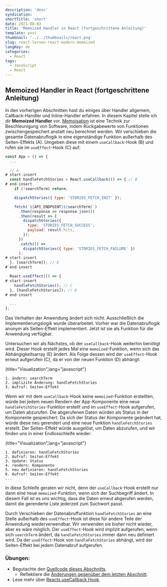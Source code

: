 ```yaml
---
description: 'desc'
syndication:
shortTitle: 'short'
date: 2021-08-03
title: 'Memoized Handler in React (fortgeschrittene Anleitung)'
template: post
thumbnail: '../../thumbnails/react.png'
slug: react-lernen-react-modern-memoized
langKey: de
categories:
  - React
tags:
  - JavaScript
  - React
---
```


## Memoized Handler in React (fortgeschrittene Anleitung)

In den vorherigen Abschnitten hast du einiges über Handler allgemein, Callback-Handler und Inline-Handler erfahren. In diesem Kapitel stelle ich dir **Memoized Handler** vor. [Memoisation](https://de.wikipedia.org/wiki/Memoisation) ist eine Technik zur Beschleunigung von Software, indem Rückgabewerte von Funktionen zwischengespeichert anstatt neu berechnet werden. Wir verschieben die gesamte Datenabruflogik in eine eigenständige Funktion außerhalb des Seiten-Effekts (A). Umgeben diese mit einem `useCallback`-Hook (B) und rufen sie im `useEffect`-Hook (C) auf:

```js
const App = () => {
  ...

  // A
# start-insert
  const handleFetchStories = React.useCallback(() => { // B
# end-insert
    if (!searchTerm) return;

    dispatchStories({ type: 'STORIES_FETCH_INIT' });

    fetch(`${API_ENDPOINT}${searchTerm}`)
      .then(response => response.json())
      .then(result => {
        dispatchStories({
          type: 'STORIES_FETCH_SUCCESS',
          payload: result.hits,
        });
      })
      .catch(() =>
        dispatchStories({ type: 'STORIES_FETCH_FAILURE' })
      );
# start-insert
  }, [searchTerm]); // E
# end-insert

  React.useEffect(() => {
# start-insert
    handleFetchStories(); // C
  }, [handleFetchStories]); // D
# end-insert

  ...
};
```

Das Verhalten der Anwendung ändert sich nicht. Ausschließlich die Implementierungslogik wurde überarbeitet. Vorher war die Datenabruflogik anonym als Seiten-Effekt implementiert. Jetzt ist sie als Funktion für die Anwendung verfügbar.

Untersuchen wir als Nächstes, ob der `useCallback`-Hook weiterhin benötigt wird. Dieser Hook erstellt jedes Mal eine `memoized`-Funktion, wenn sich das Abhängigkeitsarray (E) ändert. Als Folge dessen wird der `useEffect`-Hook erneut aufgerufen (C), da er von der neuen Funktion (D) abhängt:

{title="Visualization",lang="javascript"}
```
1. ändern: searchTerm
2. implizite Änderung: handleFetchStories
3. Aufruf: Seiten-Effekt
```

Wenn wir mit dem `useCallback`-Hook keine `memoized`-Funktion erstellten, würde bei jedem neuen Rendern der App-Komponente eine neue `handleFetchStories`-Funktion erstellt und im `useEffect`-Hook aufgerufen, um Daten abzurufen. Die abgerufenen Daten würden als Status in der Komponente gespeichert. Da sich der Status der Komponente geändert hat, würde diese neu gerendert und eine neue Funktion `handleFetchStories` erstellt. Der Seiten-Effekt würde ausgelöst, um Daten abzurufen, und wir finden uns in einer Endlosschleife wieder:

{title="Visualization",lang="javascript"}
```
1. definieren: handleFetchStories
2. Aufruf: Seiten-Effekt
3. Update: Status
4. rendern: Komponente
5. neu definieren: handleFetchStories
6. Aufruf: Seiten-Effekt
...
```

In diese Schleife geraten wir nicht, denn der `useCallback`-Hook erstellt nur dann eine neue `memoized`-Funktion, wenn sich der Suchbegriff ändert. In diesem Fall ist es uns wichtig, dass die Daten erneut abgerufen werden, damit die gerenderte Liste jederzeit zum Suchwort passt.

Durch Verschieben der Datenabruffunktion `handleFetchStories` an eine Stelle außerhalb des `useEffect`-Hook ist diese für andere Teile der Anwendung wiederverwendbar. Wir verwenden sie bisher nicht wieder, aber es wäre möglich. Der `useEffect`-Hook wird implizit aufgerufen, wenn sich `searchTerm` ändert, da `handleFetchStories` immer dann neu definiert wird. Da der `useEffect`-Hook von `handleFetchStories` abhängt, wird der Seiten-Effekt bei jedem Datenabruf aufgerufen.

### Übungen:

* Begutachte den [Quellcode dieses Abschnitts](https://codesandbox.io/s/github/the-road-to-learn-react/hacker-stories/tree/hs/Memoized-Handler-in-React).
  * Reflektiere die [Änderungen gegenüber dem letzten Abschnitt](https://github.com/the-road-to-learn-react/hacker-stories/compare/hs/Data-Re-Fetching-in-React...hs/Memoized-Handler-in-React?expand=1).
* Lese mehr über [Reacts useCallback Hook](https://de.reactjs.org/docs/hooks-reference.html#usecallback).
<img src="https://vg01.met.vgwort.de/na/0374a6a984dc441b85c7c7dd6e521f4e" width="1" height="1" alt="">